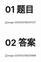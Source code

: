# 01 题目

<img src="https://cvp.oss-cn-shanghai.aliyuncs.com/202412021820268.png" alt="image-20241202182047231" style="zoom:50%;" />



# 02 答案

<img src="https://cvp.oss-cn-shanghai.aliyuncs.com/202412021820708.png" alt="image-20241202182035666" style="zoom:50%;" />